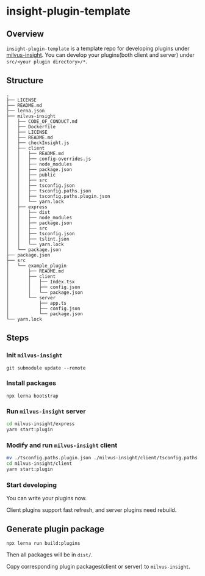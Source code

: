 # insight-plugin-template

## Overview

`insight-plugin-template` is a template repo for developing plugins under [milvus-insight](https://github.com/zilliztech/milvus-insight).
You can develop your plugins(both client and server) under `src/<your plugin directory>/*`.

## Structure

```
.
├── LICENSE
├── README.md
├── lerna.json
├── milvus-insight
│   ├── CODE_OF_CONDUCT.md
│   ├── Dockerfile
│   ├── LICENSE
│   ├── README.md
│   ├── checkInsight.js
│   ├── client
│   │   ├── README.md
│   │   ├── config-overrides.js
│   │   ├── node_modules
│   │   ├── package.json
│   │   ├── public
│   │   ├── src
│   │   ├── tsconfig.json
│   │   ├── tsconfig.paths.json
│   │   ├── tsconfig.paths.plugin.json
│   │   └── yarn.lock
│   ├── express
│   │   ├── dist
│   │   ├── node_modules
│   │   ├── package.json
│   │   ├── src
│   │   ├── tsconfig.json
│   │   ├── tslint.json
│   │   └── yarn.lock
│   └── package.json
├── package.json
├── src
│   └── example_plugin
│       ├── README.md
│       ├── client
│       │   ├── Index.tsx
│       │   ├── config.json
│       │   └── package.json
│       └── server
│           ├── app.ts
│           ├── config.json
│           └── package.json
└── yarn.lock
```

## Steps

### Init `milvus-insight`

`git submodule update --remote`

### Install packages

`npx lerna bootstrap`

### Run `milvus-insight` server

```bash
cd milvus-insight/express
yarn start:plugin
```

### Modify and run `milvus-insight` client

```bash
mv ./tsconfig.paths.plugin.json ./milvus-insight/client/tsconfig.paths.json
cd milvus-insight/client
yarn start:plugin
```

### Start developing

You can write your plugins now.

Client plugins support fast refresh, and server plugins need rebuild.

## Generate plugin package

`npx lerna run build:plugins`

Then all packages will be in `dist/`.

Copy corresponding plugin packages(client or server) to `milvus-insight`.
